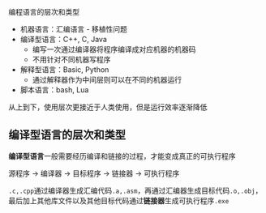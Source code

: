编程语言的层次和类型

+ 机器语言：汇编语言 - 移植性问题
+ 编译型语言：C++, C, Java
  + 编写一次通过编译器将程序编译成对应机器的机器码
  + 不用针对不同机器写程序
+ 解释型语言：Basic, Python
  + 通过解释器作为中间层则可以在不同的机器运行
+ 脚本语言：bash, Lua

从上到下，使用层次更接近于人类使用，但是运行效率逐渐降低



## 编译型语言的层次和类型

**编译型语言**一般需要经历编译和链接的过程，才能变成真正的可执行程序

源程序 -> 编译器 -> 目标程序 -> 链接器 -> 可执行程序

`.c,.cpp`通过编译器生成汇编代码`.a,.asm`，再通过汇编器生成目标代码`.o,.obj`，最后加上其他库文件以及其他目标代码通过**链接器**生成可执行程序`.exe`





